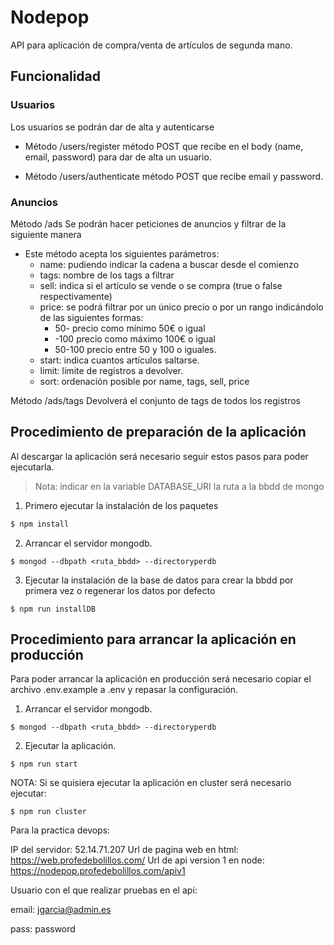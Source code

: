 # Nodepop
API para aplicación de compra/venta de artículos de segunda mano.

## Funcionalidad

### Usuarios

Los usuarios se podrán dar de alta y autenticarse

* Método /users/register método POST que recibe en el body (name, email, password) para dar de alta un usuario.

* Método /users/authenticate método POST que recibe email y password.

### Anuncios

Método /ads Se podrán hacer peticiones de anuncios y filtrar de la siguiente manera

* Este método acepta los siguientes parámetros:
    * name: pudiendo indicar la cadena a buscar desde el comienzo
    * tags: nombre de los tags a filtrar
    * sell: indica si el artículo se vende o se compra (true o false respectivamente)
    * price: se podrá filtrar por un único precio o por un rango indicándolo de las siguientes formas:
        * 50- precio como mínimo 50€ o igual
        * -100 precio como máximo 100€ o igual
        * 50-100 precio entre 50 y 100 o iguales.
    * start: indica cuantos artículos saltarse.
    * limit: límite de registros a devolver.
    * sort: ordenación posible por name, tags, sell, price

Método /ads/tags Devolverá el conjunto de tags de todos los registros

## Procedimiento de preparación de la aplicación

Al descargar la aplicación será necesario seguir estos pasos para poder ejecutarla.
> Nota: indicar en la variable DATABASE_URI la ruta a la bbdd de mongo

1. Primero ejecutar la instalación de los paquetes
``` bash
$ npm install
```

2. Arrancar el servidor mongodb.
~~~
$ mongod --dbpath <ruta_bbdd> --directoryperdb
~~~

3. Ejecutar la instalación de la base de datos para crear la bbdd por primera vez o regenerar los datos por defecto
~~~
$ npm run installDB
~~~

## Procedimiento para arrancar la aplicación en producción

Para poder arrancar la aplicación en producción será necesario copiar el archivo .env.example a .env y repasar la configuración.

1. Arrancar el servidor mongodb.
~~~
$ mongod --dbpath <ruta_bbdd> --directoryperdb
~~~

2. Ejecutar la aplicación.
~~~
$ npm run start
~~~

NOTA: Si se quisiera ejecutar la aplicación en cluster será necesario ejecutar:
~~~
$ npm run cluster
~~~

Para la practica devops:

IP del servidor: 52.14.71.207
Url de pagina web en html: https://web.profedebolillos.com/
Url de api version 1 en node: https://nodepop.profedebolillos.com/apiv1

Usuario con el que realizar pruebas en el api:

email: jgarcia@admin.es

pass: password
